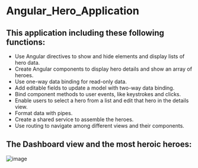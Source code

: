 # Angular_Hero_Application
## This application including these following functions:  
   - Use Angular directives to show and hide elements and display lists of hero data.
   - Create Angular components to display hero details and show an array of heroes.
   - Use one-way data binding for read-only data.
   - Add editable fields to update a model with two-way data binding.
   - Bind component methods to user events, like keystrokes and clicks.
   - Enable users to select a hero from a list and edit that hero in the details view.
   - Format data with pipes.
   - Create a shared service to assemble the heroes.
   - Use routing to navigate among different views and their components.
## The Dashboard view and the most heroic heroes:
![image](https://github.com/XiaoyangJin/Angular_Hero_Application/assets/90944062/709da6c7-b903-4426-868a-774d7ad34f63)
